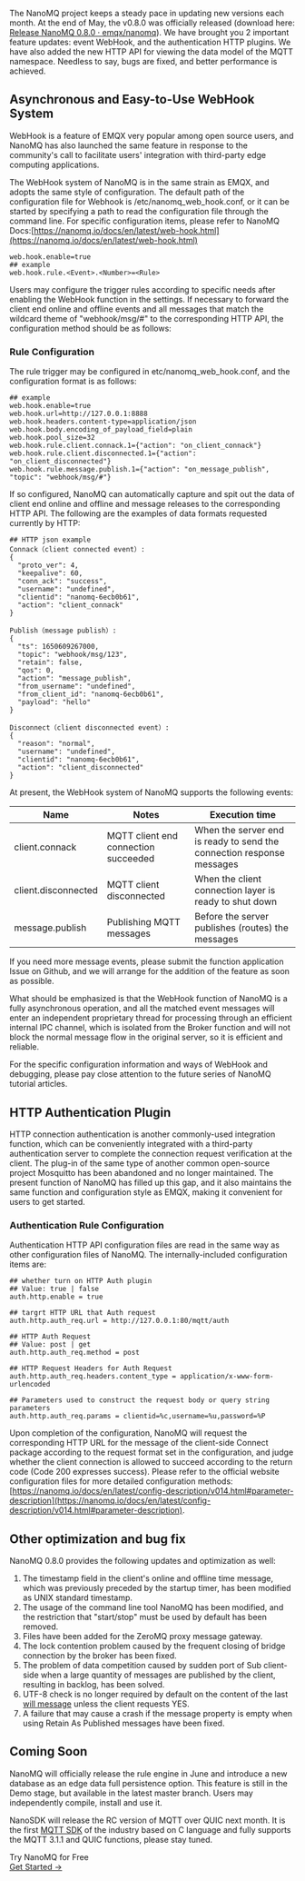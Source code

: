 The NanoMQ project keeps a steady pace in updating new versions each month. At the end of May, the v0.8.0 was officially released (download here: [Release NanoMQ 0.8.0 · emqx/nanomq](https://github.com/nanomq/nanomq/releases/tag/0.8.0)). We have brought you 2 important feature updates: event WebHook, and the authentication HTTP plugins. We have also added the new HTTP API for viewing the data model of the MQTT namespace. Needless to say, bugs are fixed, and better performance is achieved.

## **Asynchronous and Easy-to-Use WebHook System**

WebHook is a feature of EMQX very popular among open source users, and NanoMQ has also launched the same feature in response to the community's call to facilitate users' integration with third-party edge computing applications.

The WebHook system of NanoMQ is in the same strain as EMQX, and adopts the same style of configuration. The default path of the configuration file for Webhook is /etc/nanomq_web_hook.conf, or it can be started by specifying a path to read the configuration file through the command line. For specific configuration items, please refer to NanoMQ Docs:[https://nanomq.io/docs/en/latest/web-hook.html](https://nanomq.io/docs/en/latest/web-hook.html)

```
web.hook.enable=true
## example
web.hook.rule.<Event>.<Number>=<Rule>
```

Users may configure the trigger rules according to specific needs after enabling the WebHook function in the settings. If necessary to forward the client end online and offline events and all messages that match the wildcard theme of "webhook/msg/#" to the corresponding HTTP API, the configuration method should be as follows:

### **Rule Configuration**

The rule trigger may be configured in etc/nanomq_web_hook.conf, and the configuration format is as follows:

```
## example
web.hook.enable=true
web.hook.url=http://127.0.0.1:8888
web.hook.headers.content-type=application/json
web.hook.body.encoding_of_payload_field=plain
web.hook.pool_size=32
web.hook.rule.client.connack.1={"action": "on_client_connack"}
web.hook.rule.client.disconnected.1={"action": "on_client_disconnected"}
web.hook.rule.message.publish.1={"action": "on_message_publish", "topic": "webhook/msg/#"}
```

If so configured, NanoMQ can automatically capture and spit out the data of client end online and offline and message releases to the corresponding HTTP API. The following are the examples of data formats requested currently by HTTP:

```
## HTTP json example
Connack（client connected event）:
{
  "proto_ver": 4,
  "keepalive": 60,
  "conn_ack": "success",
  "username": "undefined",
  "clientid": "nanomq-6ecb0b61",
  "action": "client_connack"
}

Publish（message publish）:
{
  "ts": 1650609267000,
  "topic": "webhook/msg/123",
  "retain": false,
  "qos": 0,
  "action": "message_publish",
  "from_username": "undefined",
  "from_client_id": "nanomq-6ecb0b61",
  "payload": "hello"
}

Disconnect（client disconnected event）:
{
  "reason": "normal",
  "username": "undefined",
  "clientid": "nanomq-6ecb0b61",
  "action": "client_disconnected"
}
```

At present, the WebHook system of NanoMQ supports the following events:

| Name                | Notes                                | Execution time                                               |
| ------------------- | ------------------------------------ | ------------------------------------------------------------ |
| client.connack      | MQTT client end connection succeeded | When the server end is ready to send the connection response messages |
| client.disconnected | MQTT client disconnected             | When the client connection layer is ready to shut down       |
| message.publish     | Publishing MQTT messages             | Before the server publishes (routes) the messages            |

If you need more message events, please submit the function application Issue on Github, and we will arrange for the addition of the feature as soon as possible.

What should be emphasized is that the WebHook function of NanoMQ is a fully asynchronous operation, and all the matched event messages will enter an independent proprietary thread for processing through an efficient internal IPC channel, which is isolated from the Broker function and will not block the normal message flow in the original server, so it is efficient and reliable.

For the specific configuration information and ways of WebHook and debugging, please pay close attention to the future series of NanoMQ tutorial articles.

## **HTTP Authentication Plugin**

HTTP connection authentication is another commonly-used integration function, which can be conveniently integrated with a third-party authentication server to complete the connection request verification at the client. The plug-in of the same type of another common open-source project Mosquitto has been abandoned and no longer maintained. The present function of NanoMQ has filled up this gap, and it also maintains the same function and configuration style as EMQX, making it convenient for users to get started.

### **Authentication Rule Configuration**

 Authentication HTTP API configuration files are read in the same way as other configuration files of NanoMQ. The internally-included configuration items are:

```
## whether turn on HTTP Auth plugin
## Value: true | false
auth.http.enable = true

## targrt HTTP URL that Auth request
auth.http.auth_req.url = http://127.0.0.1:80/mqtt/auth

## HTTP Auth Request
## Value: post | get
auth.http.auth_req.method = post

## HTTP Request Headers for Auth Request
auth.http.auth_req.headers.content_type = application/x-www-form-urlencoded

## Parameters used to construct the request body or query string parameters
auth.http.auth_req.params = clientid=%c,username=%u,password=%P
```

Upon completion of the configuration, NanoMQ will request the corresponding HTTP URL for the message of the client-side Connect package according to the request format set in the configuration, and judge whether the client connection is allowed to succeed according to the return code (Code 200 expresses success). Please refer to the official website configuration files for more detailed configuration methods: [https://nanomq.io/docs/en/latest/config-description/v014.html#parameter-description](https://nanomq.io/docs/en/latest/config-description/v014.html#parameter-description).

## Other optimization and bug fix

NanoMQ 0.8.0 provides the following updates and optimization as well:

1. The timestamp field in the client's online and offline time message, which was previously preceded by the startup timer, has been modified as UNIX standard timestamp.
2. The usage of the command line tool NanoMQ has been modified, and the restriction that "start/stop" must be used by default has been removed.
3. Files have been added for the ZeroMQ proxy message gateway.
4. The lock contention problem caused by the frequent closing of bridge connection by the broker has been fixed.
5. The problem of data competition caused by sudden port of Sub client-side when a large quantity of messages are published by the client, resulting in backlog, has been solved.
6. UTF-8 check is no longer required by default on the content of the last [will message](https://www.emqx.com/en/blog/use-of-mqtt-will-message) unless the client requests YES.
7. A failure that may cause a crash if the message property is empty when using Retain As Published messages have been fixed.

## Coming Soon

NanoMQ will officially release the rule engine in June and introduce a new database as an edge data full persistence option. This feature is still in the Demo stage, but available in the latest master branch. Users may independently compile, install and use it.

NanoSDK will release the RC version of MQTT over QUIC next month. It is the first [MQTT SDK](https://www.emqx.com/en/mqtt-client-sdk) of the industry based on C language and fully supports the MQTT 3.1.1 and QUIC functions, please stay tuned.


<section class="promotion">
    <div>
        Try NanoMQ for Free
    </div>
    <a href="https://www.emqx.com/en/try?product=nanomq" class="button is-gradient px-5">Get Started →</a>
</section>

